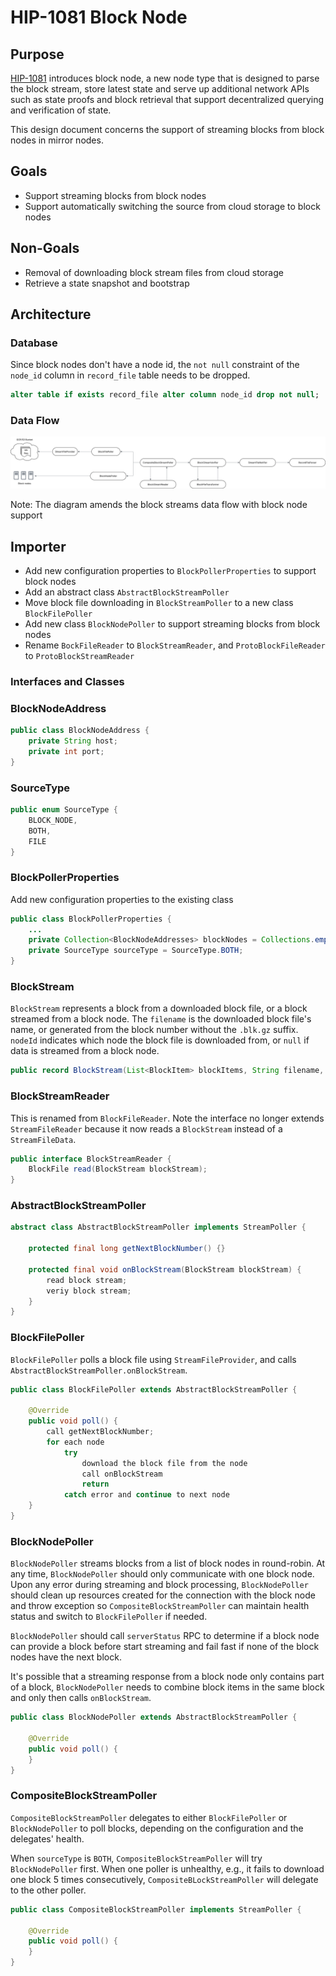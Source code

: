# HIP-1081 Block Node

## Purpose

[HIP-1081](https://hips.hedera.com/hip/hip-1081) introduces block node, a new node type that is designed to parse the
block stream, store latest state and serve up additional network APIs such as state proofs and block retrieval that
support decentralized querying and verification of state.

This design document concerns the support of streaming blocks from block nodes in mirror nodes.

## Goals

- Support streaming blocks from block nodes
- Support automatically switching the source from cloud storage to block nodes

## Non-Goals

- Removal of downloading block stream files from cloud storage
- Retrieve a state snapshot and bootstrap

## Architecture

### Database

Since block nodes don't have a node id, the `not null` constraint of the `node_id` column in `record_file` table needs
to be dropped.

```sql
alter table if exists record_file alter column node_id drop not null;
```

### Data Flow

![Data Flow](images/block-node-support.svg)

Note: The diagram amends the block streams data flow with block node support

## Importer

- Add new configuration properties to `BlockPollerProperties` to support block nodes
- Add an abstract class `AbstractBlockStreamPoller`
- Move block file downloading in `BlockStreamPoller` to a new class `BlockFilePoller`
- Add new class `BlockNodePoller` to support streaming blocks from block nodes
- Rename `BockFileReader` to `BlockStreamReader`, and `ProtoBlockFileReader` to `ProtoBlockStreamReader`

### Interfaces and Classes

### BlockNodeAddress

```java
public class BlockNodeAddress {
    private String host;
    private int port;
}
```

### SourceType

```java
public enum SourceType {
    BLOCK_NODE,
    BOTH,
    FILE
}
```

### BlockPollerProperties

Add new configuration properties to the existing class

```java
public class BlockPollerProperties {
    ...
    private Collection<BlockNodeAddresses> blockNodes = Collections.emptyList();
    private SourceType sourceType = SourceType.BOTH;
}
```

### BlockStream

`BlockStream` represents a block from a downloaded block file, or a block streamed from a block node. The `filename`
is the downloaded block file's name, or generated from the block number without the `.blk.gz` suffix. `nodeId`
indicates which node the block file is downloaded from, or `null` if data is streamed from a block node.

```java
public record BlockStream(List<BlockItem> blockItems, String filename, Long nodeId) {}
```

### BlockStreamReader

This is renamed from `BlockFileReader`. Note the interface no longer extends `StreamFileReader` because it now reads
a `BlockStream` instead of a `StreamFileData`.

```java
public interface BlockStreamReader {
    BlockFile read(BlockStream blockStream);
}
```

### AbstractBlockStreamPoller

```java
abstract class AbstractBlockStreamPoller implements StreamPoller {

    protected final long getNextBlockNumber() {}

    protected final void onBlockStream(BlockStream blockStream) {
        read block stream;
        veriy block stream;
    }
}
```

### BlockFilePoller

`BlockFilePoller` polls a block file using `StreamFileProvider`, and calls `AbstractBlockStreamPoller.onBlockStream`.

```java
public class BlockFilePoller extends AbstractBlockStreamPoller {

    @Override
    public void poll() {
        call getNextBlockNumber;
        for each node
            try
                download the block file from the node
                call onBlockStream
                return
            catch error and continue to next node
    }
}
```

### BlockNodePoller

`BlockNodePoller` streams blocks from a list of block nodes in round-robin. At any time, `BlockNodePoller` should only
communicate with one block node. Upon any error during streaming and block processing, `BlockNodePoller` should clean up
resources created for the connection with the block node and throw exception so `CompositeBlockStreamPoller` can
maintain health status and switch to `BlockFilePoller` if needed.

`BlockNodePoller` should call `serverStatus` RPC to determine if a block node can provide a block before start
streaming and fail fast if none of the block nodes have the next block.

It's possible that a streaming response from a block node only contains part of a block, `BlockNodePoller` needs to
combine block items in the same block and only then calls `onBlockStream`.

```java
public class BlockNodePoller extends AbstractBlockStreamPoller {

    @Override
    public void poll() {
    }
}
```

### CompositeBlockStreamPoller

`CompositeBlockStreamPoller` delegates to either `BlockFilePoller` or `BlockNodePoller` to poll blocks, depending on
the configuration and the delegates' health.

When `sourceType` is `BOTH`, `CompositeBlockStreamPoller` will try `BlockNodePoller` first. When one poller is
unhealthy, e.g., it fails to download one block 5 times consecutively, `CompositeBLockStreamPoller` will delegate to the
other poller.

```java
public class CompositeBlockStreamPoller implements StreamPoller {

    @Override
    public void poll() {
    }
}
```
